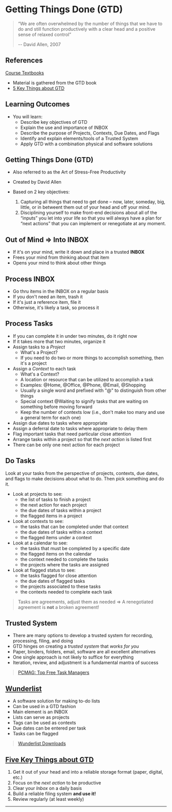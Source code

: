 # Getting Things Done (GTD) #

> “We are often overwhelmed by the number of things that we have to do and still function productively with a clear head and a positive sense of relaxed control”
> 
> -- David Allen, 2007

## References ##

[Course Textbooks](textbooks.md)

- Material is gathered from the GTD book
- [5 Key Things about GTD][gtd5]

## Learning Outcomes ##

- You will learn:
	- Describe key objectives of GTD
	- Explain the use and importance of INBOX
	- Describe the purpose of Projects, Contexts, Due Dates, and Flags
	- Identify and explain elements/tools of a Trusted System
	- Apply GTD with a combination physical and software solutions

## Getting Things Done (GTD) ##

- Also referred to as the Art of Stress-Free Productivity
- Created by David Allen
- Based on 2 key objectives:

	1. Capturing all things that need to get done – now, later, someday, big, little, or in betweent them out of your head and off your mind.
	2. Disciplining yourself to make front-end decisions about all of the “inputs” you let into your life so that you will always have a plan for “next actions” that you can implement or renegotiate at any moment.

## Out of Mind &rArr; Into INBOX ##

- If it's on your mind, write it down and place in a trusted __INBOX__
- Frees your mind from thinking about that item
- Opens your mind to think about other things

## Process INBOX ##

- Go thru items in the INBOX on a regular basis
- If you don't need an item, trash it
- If it's just a reference item, file it
- Otherwise, it's likely a task, so process it

## Process Tasks ##

- If you can complete it in under two minutes, do it right now
- If it takes more that two minutes, organize it
- Assign tasks to a _Project_
	- What's a Project?
	- If you need to do two or more things to accomplish something, then it's a project
- Assign a _Context_ to each task
	- What's a Context?
	- A location or resource that can be utilized to accomplish a task
	- Examples: @Home, @Office, @Phone, @Email, @Shopping
	- Usually a single word and prefixed with "@" to distinguish from other things
	- Special context @Waiting to signify tasks that are waiting on something before moving forward
	- Keep the number of contexts low (i.e., don't make too many and use a general term for each one)
- Assign due dates to tasks where appropriate
- Assign a deferral date to tasks where appropriate to delay them
- Flag important tasks that need particular close attention
- Arrange tasks within a project so that the _next action_ is listed first
- There can be only one next action for each project

## Do Tasks ##

Look at your tasks from the perspective of projects, contexts, due dates, and flags to make decisions about what to do. Then pick something and do it.

- Look at projects to see:
	- the list of tasks to finish a project
	- the next action for each project
	- the due dates of tasks within a project
	- the flagged items in a project
- Look at contexts to see:
	- the tasks that can be completed under that context
	- the due dates of tasks within a context
	- the flagged items under a context
- Look at a calendar to see:
	- the tasks that must be completed by a specific date
	- the flagged items on the calendar
	- the context needed to complete the tasks
	- the projects where the tasks are assigned
- Look at flagged status to see:
	- the tasks flagged for close attention
	- the due dates of flagged tasks
	- the projects associated to these tasks
	- the contexts needed to complete each task

> Tasks are agreements, adjust them as needed &rArr; A renegotiated agreement is __not__ a broken agreement!
> 

## Trusted System ##

- There are many options to develop a trusted system for recording, processing, filing, and doing
- GTD hinges on creating a _trusted system_ that _works for you_
- Paper, binders, folders, email, software are all excellent alternatives
- One single approach is not likely to suffice for everything
- Iteration, review, and adjustment is a fundamental mantra of success

> [PCMAG: Top Free Task Managers](http://www.pcmag.com/article2/0,2817,2419258,00.asp)
> 

## [Wunderlist](http://www.wunderlist.com) ##

- A software solution for making to-do lists
- Can be used in a GTD fashion
- Main element is an INBOX
- Lists can serve as projects
- Tags can be used as contexts
- Due dates can be entered per task
- Tasks can be flagged

> [Wunderlist Downloads](https://www.wunderlist.com/download/)
> 

## [Five Key Things about GTD][gtd5] ##

1. Get it out of your head and into a reliable storage format (paper, digital, etc.)
2. Focus on the _next action_ to be productive
3. Clear your _Inbox_ on a daily basis
4. Build a reliable filing system __and use it!__
5. Review regularly (at least weekly)

---

[gtd5]: http://www.thesimpledollar.com/getting-things-done-five-key-things/ "5 Key Points of GTD"
